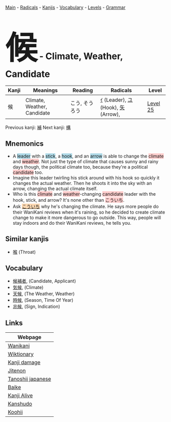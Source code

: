 <style> bigfont {font-size: 100px}</style>
[Main](../README.md) -
[Radicals](../radicals.md) -
[Kanjis](../kanjis.md) -
[Vocabulary](../vocabulary.md) -
[Levels](../levels.md) -
[Grammar](../grammar.md)
# <bigfont> 候</bigfont> - Climate, Weather, Candidate 

| Kanji | Meanings | Reading | Radicals | Level |
| --- | --- | --- | --- | --- |
| 候 | Climate, Weather, Candidate | こう, そうろう | [ｲ](../radicals/ｲ.md) (Leader), [ユ](../radicals/ユ.md) (Hook), [矢](../radicals/矢.md) (Arrow),  | [Level 25](../levels/wk_level25.md) |

Previous kanji: [補](補.md) Next kanji: [構](構.md) 

## Mnemonics
 * A <span style="background-color:#ADD8E6"> leader</span> with a <span style="background-color:#ADD8E6"> stick</span>, a <span style="background-color:#ADD8E6"> hook</span>, and an <span style="background-color:#ADD8E6"> arrow</span> is able to change the <span style="background-color:#ffcccb"> climate</span> and <span style="background-color:#ffcccb"> weather</span>. Not just the type of climate that causes sunny and rainy days though, the political climate too, because they're a political <span style="background-color:#ffcccb"> candidate</span> too.
* Imagine this leader twirling his stick around with his hook so quickly it changes the actual weather. Then he shoots it into the sky with an arrow, changing the actual climate itself.
* Who is this <span style="background-color:#ffcccb"> climate</span> and <span style="background-color:#ffcccb"> weather</span>-changing <span style="background-color:#ffcccb"> candidate</span> leader with the hook, stick, and arrow? It's none other than <span style="background-color:#ffcccb"> こういち</span>.
* Ask <span style="background-color:#fed8b1"> [こういち](https://jisho.org/search/こういち)</span> why he's changing the climate. He says more people do their WaniKani reviews when it's raining, so he decided to create climate change to make it more dangerous to go outside. This way, people will stay indoors and do their WaniKani reviews, he tells you.


## Similar kanjis
 * [喉](喉.md) (Throat)


## Vocabulary
 * [候補者](../vocabulary/候.md), (Candidate, Applicant)
* [気候](../vocabulary/候.md), (Climate)
* [天候](../vocabulary/候.md), (The Weather, Weather)
* [時候](../vocabulary/候.md), (Season, Time Of Year)
* [兆候](../vocabulary/候.md), (Sign, Indication)



## Links 

| Webpage |
| --- |
| [Wanikani          ](https://www.wanikani.com/kanji/候) |
| [Wiktionary        ](https://en.wiktionary.org/wiki/候) |
| [Kanji damage      ](http://www.kanjidamage.com/kanji/search?utf8=✓&q=候) |
| [Jitenon           ](https://jitenon.com/kanji/候) |
| [Tanoshii japanese ](https://www.tanoshiijapanese.com/dictionary/kanji.cfm?k=候) |
| [Baike             ](https://baike.baidu.com/item/候) |
| [Kanji Alive       ](https://app.kanjialive.com/候) |
| [Kanshudo          ](https://www.kanshudo.com/searchmn?q=候) |
| [Koohii            ](https://kanji.koohii.com/study/kanji/候) |
